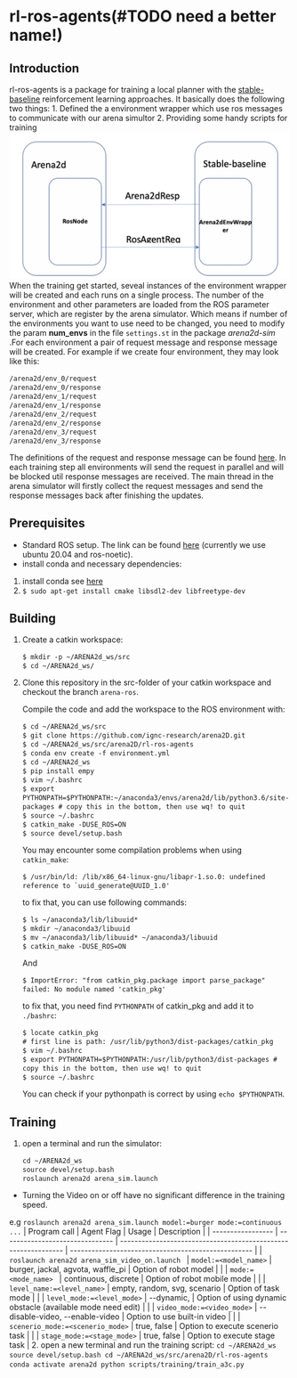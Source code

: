 # rl-ros-agents(#TODO need a better name!)
## Introduction
rl-ros-agents is a package for training a local planner with the [stable-baseline](https://github.com/hill-a/stable-baselines) reinforcement learning approaches. It basically does the following two things:
    1. Defined the a environment wrapper which use ros messages to communicate with our arena simultor 
    2. Providing some handy scripts for training
![Working manner](/img/Working_manner_rl_ros_agent.png)
When the training get started, seveal instances of the environment wrapper will be created and each runs on a single process. The number of the environment and other parameters are loaded from the ROS parameter server, which are register by the arena simulator. Which means if number of the environments you want to use need to be changed, you need to modify the param **num_envs** in the file `settings.st` in the package *arena2d-sim*  .For each environment a pair of request message and response message will be created. For example if we create four environment, they may look like this:
```
/arena2d/env_0/request
/arena2d/env_0/response
/arena2d/env_1/request
/arena2d/env_1/response
/arena2d/env_2/request
/arena2d/env_2/response
/arena2d/env_3/request
/arena2d/env_3/response
```
The definitions of the request and response message can be found [here](../arena2d_msgs/msg). In each training step all environments will send the request in parallel and will be blocked util response messages are received. The main thread in the arena simulator will firstly collect the request messages and send the response messages back after finishing the updates.

## Prerequisites
   - Standard ROS setup. The link can be found [here](http://wiki.ros.org/noetic/Installation/Ubuntu) (currently we use ubuntu 20.04 and ros-noetic).
   - install conda and necessary dependencies:
   1. install conda see [here](https://docs.conda.io/projects/conda/en/latest/user-guide/install/index.html)
   2. `$ sudo apt-get install cmake libsdl2-dev libfreetype-dev`

## Building
1. Create a catkin workspace:
    ```
    $ mkdir -p ~/ARENA2d_ws/src
    $ cd ~/ARENA2d_ws/
    ```
2. Clone this repository in the src-folder of your catkin workspace and checkout the branch `arena-ros`.  
 
    Compile the code and add the workspace to the ROS environment with:
    ```
    $ cd ~/ARENA2d_ws/src
    $ git clone https://github.com/ignc-research/arena2D.git
    $ cd ~/ARENA2d_ws/src/arena2D/rl-ros-agents
    $ conda env create -f environment.yml
    $ cd ~/ARENA2d_ws
    $ pip install empy
	$ vim ~/.bashrc
	$ export PYTHONPATH=$PYTHONPATH:~/anaconda3/envs/arena2d/lib/python3.6/site-packages # copy this in the bottom, then use wq! to quit
	$ source ~/.bashrc
    $ catkin_make -DUSE_ROS=ON
    $ source devel/setup.bash
    ```
    You may encounter some compilation problems when using `catkin_make`:
   ```
   $ /usr/bin/ld: /lib/x86_64-linux-gnu/libapr-1.so.0: undefined reference to `uuid_generate@UUID_1.0'
   ```
   to fix that, you can use following commands:
   ```
   $ ls ~/anaconda3/lib/libuuid*
   $ mkdir ~/anaconda3/libuuid
   $ mv ~/anaconda3/lib/libuuid* ~/anaconda3/libuuid
   $ catkin_make -DUSE_ROS=ON
   ```
   And
   
   ```
   $ ImportError: "from catkin_pkg.package import parse_package" failed: No module named 'catkin_pkg'
   ```
   to fix that, you need find `PYTHONPATH` of catkin_pkg and add it to `./bashrc`:
   ```
   $ locate catkin_pkg
   # first line is path: /usr/lib/python3/dist-packages/catkin_pkg
   $ vim ~/.bashrc
   $ export PYTHONPATH=$PYTHONPATH:/usr/lib/python3/dist-packages # copy this in the bottom, then use wq! to quit
   $ source ~/.bashrc
   ```
	You can check if your pythonpath is correct by using `echo $PYTHONPATH`.

## Training

1. open a terminal and run the simulator:  
    ```
    cd ~/ARENA2d_ws
    source devel/setup.bash
    roslaunch arena2d arena_sim.launch
    ```
- Turning the Video on or off have no significant difference in the training speed.

e.g `roslaunch arena2d arena_sim.launch model:=burger mode:=continuous ...`
| Program call      | Agent Flag   | Usage                                                          | Description                                         |
| ----------------- | ------------------------------- | -------------------------------------------------------------- | --------------------------------------------------- |
| `roslaunch arena2d arena_sim_video_on.launch ` | `model:=<model_name>`                       | burger, jackal, agvota, waffle_pi | Option of robot model       |
|                   | `mode:=<mode_name> `  | continuous, discrete   | Option of robot mobile mode                     |
|                   | `level_name:=<level_name>` | empty, random, svg, scenario | Option of task mode |
|                   | `level_mode:=<level_mode>` | --dynamic,   | Option of using dynamic obstacle (available mode need edit) |
|                   | `video_mode:=<video_mode>` | --disable-video, --enable-video | Option to use built-in video |
|                   | `scenerio_mode:=<scenerio_mode>` | true, false | Option to execute scenerio task |
|                   | `stage_mode:=<stage_mode>`       | true, false | Option to execute stage task |
2. open a new terminal and run the training script:
    ```
    cd ~/ARENA2d_ws
    source devel/setup.bash
    cd ~/ARENA2d_ws/src/arena2D/rl-ros-agents
    conda activate arena2d
    python scripts/training/train_a3c.py
    ```
